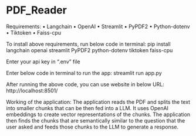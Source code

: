 # PDF_Reader
Requirements:
•	Langchain
•	OpenAI
•	Streamlit
•	PyPDF2
•	Python-dotenv
•	Tiktoken
•	Faiss-cpu

To install above requirements, run below code in terminal:
pip install langchain openai streamlit PyPDF2 python-dotenv tiktoken faiss-cpu 

Enter your api key in “.env” file

Enter below code in terminal to run the app:
streamlit run app.py

After running the above code, you can use website in below URL:
http://localhost:8501/

Working of the application:
The application reads the PDF and splits the text into smaller chunks that can be then fed into a LLM. It uses OpenAI embeddings to create vector representations of the chunks. The application then finds the chunks that are semantically similar to the question that the user asked and feeds those chunks to the LLM to generate a response.
